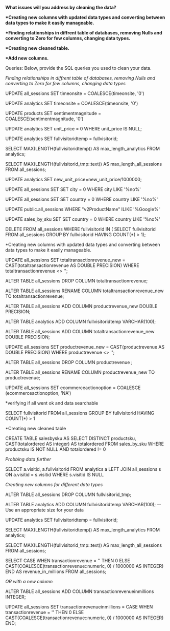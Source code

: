 **What issues will you address by cleaning the data?**


__*Creating new columns with updated data types and converting between data types to make it easily manageable.__

__*Finding relationships in diffrent table of databases, removing Nulls and converting to Zero for few columns, changing data types.__

__*Creating new cleaned table.__

__*Add new columns.__



Queries:
Below, provide the SQL queries you used to clean your data.

*Finding relationships in diffrent table of databases, removing Nulls and converting to Zero for few columns, changing data types*

UPDATE all_sessions 
SET timeonsite = COALESCE(timeonsite, '0')

UPDATE analytics
SET timeonsite = COALESCE(timeonsite, '0')

UPDATE products
SET sentimentmagnitude = COALESCE(sentimentmagnitude, '0')

UPDATE analytics
SET unit_price = 0
WHERE unit_price IS NULL;

UPDATE analytics
SET fullvisitoridtemp = fullvisitorid;

SELECT MAX(LENGTH(fullvisitoridtemp)) AS max_length_analytics
FROM analytics;

SELECT MAX(LENGTH(fullvisitorid_tmp::text)) AS max_length_all_sessions
FROM all_sessions;

UPDATE analytics SET
    new_unit_price=new_unit_price/1000000;

UPDATE all_sessions SET
	SET city = 0
	WHERE city LIKE '%no%'

UPDATE all_sessions SET
	SET country = 0
	WHERE country LIKE '%no%'

UPDATE public.all_sessions WHERE "v2ProductName" ILIKE '%Google%'

UPDATE sales_by_sku SET
	SET country = 0
	WHERE country LIKE '%no%'

DELETE FROM all_sessions
WHERE fullvisitorid IN (
    SELECT fullvisitorid
    FROM all_sessions
    GROUP BY fullvisitorid
    HAVING COUNT(*) > 1);

*Creating new columns with updated data types and converting between data types to make it easily manageable.


UPDATE all_sessions 
SET totaltransactionrevenue_new = CAST(totaltransactionrevenue AS DOUBLE PRECISION)
WHERE totaltransactionrevenue <> '';

ALTER TABLE all_sessions DROP COLUMN totaltransactionrevenue;

ALTER TABLE all_sessions RENAME COLUMN totaltransactionrevenue_new TO totaltransactionrevenue;

ALTER TABLE all_sessions ADD COLUMN productrevenue_new DOUBLE PRECISION;

ALTER TABLE analytics ADD COLUMN fullvisitoridtemp VARCHAR(100);

ALTER TABLE all_sessions ADD COLUMN totaltransactionrevenue_new DOUBLE PRECISION;

UPDATE all_sessions 
SET productrevenue_new = CAST(productrevenue AS DOUBLE PRECISION)
WHERE productrevenue <> '';

ALTER TABLE all_sessions DROP COLUMN productrevenue ;

ALTER TABLE all_sessions RENAME COLUMN productrevenue_new TO productrevenue;

UPDATE all_sessions SET ecommerceactionoption = COALESCE (ecommerceactionoption, 'NA')


*verifying if all went ok and data searchable

SELECT fullvisitorid FROM all_sessions GROUP BY fullvisitorid HAVING COUNT(*) > 1



*Creating new cleaned table

CREATE TABLE salesbysku AS 
SELECT DISTINCT productsku, CAST(totalordered AS integer) AS totalordered
 FROM sales_by_sku
 WHERE productsku IS NOT NULL
    AND totalordered != 0

*Probbing data further*

SELECT a.visitid, a.fullvisitorid
FROM analytics a
LEFT JOIN all_sessions s ON a.visitid = s.visitid
WHERE s.visitid IS NULL

*Creating new columns for different data types*

ALTER TABLE all_sessions DROP COLUMN fullvisitorid_tmp;

ALTER TABLE analytics ADD COLUMN fullvisitoridtemp VARCHAR(100); -- Use an appropriate size for your data

UPDATE analytics
SET fullvisitoridtemp = fullvisitorid;

SELECT MAX(LENGTH(fullvisitoridtemp)) AS max_length_analytics
FROM analytics;

SELECT MAX(LENGTH(fullvisitorid_tmp::text)) AS max_length_all_sessions
FROM all_sessions;

SELECT 
  CASE 
    WHEN transactionrevenue = '' THEN 0 
    ELSE CAST(COALESCE(transactionrevenue::numeric, 0) / 1000000 AS INTEGER)
  END AS revenue_in_millions
FROM all_sessions;

*OR with a new column*

ALTER TABLE all_sessions
ADD COLUMN transactionrevenueinmillions INTEGER;


UPDATE all_sessions
SET transactionrevenueinmillions = 
  CASE 
    WHEN transactionrevenue = '' THEN 0 
    ELSE CAST(COALESCE(transactionrevenue::numeric, 0) / 1000000 AS INTEGER)
  END;